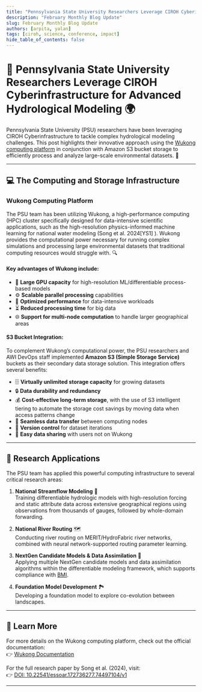 ```yaml
---
title: "Pennsylvania State University Researchers Leverage CIROH Cyberinfrastructure for Advanced Hydrological Modeling "
description: "February Monthly Blog Update"
slug: February Monthly Blog Update
authors: [arpita, yalan]
tags: [ciroh, science, conference, impact]
hide_table_of_contents: false
---
```


# 🌊 Pennsylvania State University Researchers Leverage CIROH Cyberinfrastructure for Advanced Hydrological Modeling 🌍

Pennsylvania State University (PSU) researchers have been leveraging CIROH Cyberinfrastructure to tackle complex hydrological modeling challenges. This post highlights their innovative approach using the [Wukong computing platform](https://docs.ciroh.org/docs/services/on-prem/Wukong/) in conjunction with Amazon S3 bucket storage to efficiently process and analyze large-scale environmental datasets. 🚀

---

## 💻 The Computing and Storage Infrastructure

### **Wukong Computing Platform**
The PSU team has been utilizing Wukong, a high-performance computing (HPC) cluster specifically designed for data-intensive scientific applications, such as the high-resolution physics-informed machine learning for national water modeling (Song et al. 2024[YS1] ). Wukong provides the computational power necessary for running complex simulations and processing large environmental datasets that traditional computing resources would struggle with. 🔍

#### Key advantages of Wukong include:
- 🎯 **Large GPU capacity** for high-resolution ML/differentiable process-based models
- ⚙️ **Scalable parallel processing** capabilities
- 🚀 **Optimized performance** for data-intensive workloads
- ⏳ **Reduced processing time** for big data
- 🌐 **Support for multi-node computation** to handle larger geographical areas

#### **S3 Bucket Integration**: 
To complement Wukong’s computational power, the PSU researchers and AWI DevOps staff implemented **Amazon S3 (Simple Storage Service)** buckets as their secondary data storage solution. This integration offers several benefits:
- 🗄️ **Virtually unlimited storage capacity** for growing datasets
- 🔒 **Data durability and redundancy**
- 💰 **Cost-effective long-term storage**, with the use of S3 intelligent tiering to automate the storage cost savings by moving data when access patterns change
- 🔄 **Seamless data transfer** between computing nodes
- 📝 **Version control** for dataset iterations
- 🤝 **Easy data sharing** with users not on Wukong

---

## 🔬 Research Applications

The PSU team has applied this powerful computing infrastructure to several critical research areas:

1. **National Streamflow Modeling** 🌊  
   Training differentiable hydrologic models with high-resolution forcing and static attribute data across extensive geographical regions using observations from thousands of gauges, followed by whole-domain forwarding.

2. **National River Routing** 🗺️  
   Conducting river routing on MERIT/HydroFabric river networks, combined with neural network-supported routing parameter learning.

3. **NextGen Candidate Models & Data Assimilation** 🔄  
   Applying multiple NextGen candidate models and data assimilation algorithms within the differentiable modeling framework, which supports compliance with [BMI](https://doi.org/10.5281/zenodo.14827983).

4. **Foundation Model Development** 🏞️  
   Developing a foundation model to explore co-evolution between landscapes.

---

## 🔗 Learn More
For more details on the Wukong computing platform, check out the official documentation:  
👉 [Wukong Documentation](https://docs.ciroh.org/docs/services/on-prem/Wukong/)

For the full research paper by Song et al. (2024), visit:  
👉 [DOI: 10.22541/essoar.172736277.74497104/v1](https://doi.org/10.22541/essoar.172736277.74497104/v1)

---

